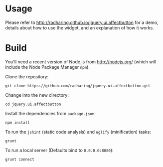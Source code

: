 Usage
=====
Please refer to http://radharing.github.io/jquery.ui.affectbutton for a demo,
details about how to use the widget, and an explanation of how it works. 

Build
=====
You'll need a recent version of Node.js from http://nodejs.org/ (which will
include the Node Package Manager `npm`).

Clone the repository:

    git clone https://github.com/radharing/jquery.ui.affectbutton.git

Change into the new directory:

    cd jquery.ui.affectbutton

Install the dependencies from `package.json`:

    npm install

To run the `jshint` (static code analysis) and `uglify` (minification) tasks:

    grunt

To run a local server (Defaults bind to `0.0.0.0:8080`):

    grunt connect
